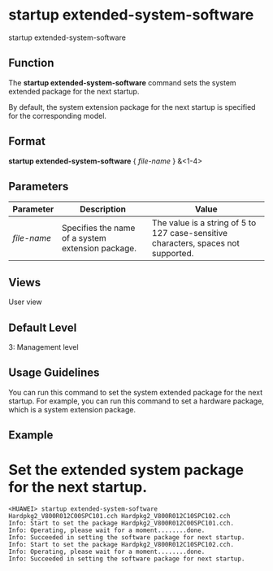 startup extended-system-software
================================

startup extended-system-software

Function
--------



The **startup extended-system-software** command sets the system extended package for the next startup.



By default, the system extension package for the next startup is specified for the corresponding model.


Format
------

**startup extended-system-software** { *file-name* } &<1-4>


Parameters
----------

| Parameter | Description | Value |
| --- | --- | --- |
| *file-name* | Specifies the name of a system extension package. | The value is a string of 5 to 127 case-sensitive characters, spaces not supported. |



Views
-----

User view


Default Level
-------------

3: Management level


Usage Guidelines
----------------

You can run this command to set the system extended package for the next startup. For example, you can run this command to set a hardware package, which is a system extension package.


Example
-------

# Set the extended system package for the next startup.
```
<HUAWEI> startup extended-system-software Hardpkg2_V800R012C00SPC101.cch Hardpkg2_V800R012C10SPC102.cch
Info: Start to set the package Hardpkg2_V800R012C00SPC101.cch.
Info: Operating, please wait for a moment........done.
Info: Succeeded in setting the software package for next startup.
Info: Start to set the package Hardpkg2_V800R012C10SPC102.cch.
Info: Operating, please wait for a moment........done.
Info: Succeeded in setting the software package for next startup.

```